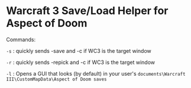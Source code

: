 # Warcraft 3 Save/Load Helper for Aspect of Doom

Commands:

`-s` : quickly sends -save   and -c if WC3 is the target window

`-r` : quickly sends -repick and -c if WC3 is the target window

`-l` : Opens a GUI that looks (by default) in your user's `documents\Warcraft III\CustomMapData\Aspect of Doom saves`
